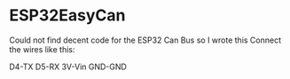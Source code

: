 # ESP32EasyCan
Could not find decent code for the ESP32 Can Bus so I wrote this
Connect the wires like this:

D4-TX   D5-RX   3V-Vin    GND-GND
